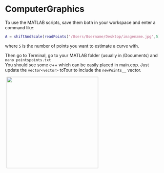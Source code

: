 # ComputerGraphics


To use the MATLAB scripts, save them both in your workspace and enter a command like:  
```MATLAB
A = shiftAndScale(readPoints('/Users/Username/Desktop/imagename.jpg',5))  
```
where ```5``` is the number of points you want to estimate a curve with.  
  
Then go to Terminal, go to your MATLAB folder (usually in /Documents) and ```nano pointspoints.txt```   
You should see some c++ which can be easily placed in main.cpp. Just update the ```vector<vector>``` toTour to include the ```newPoints__``` vector. 

<img src="images/oie_124645G3I2Cvl3-1.jpg" width="300" hspace="5">

